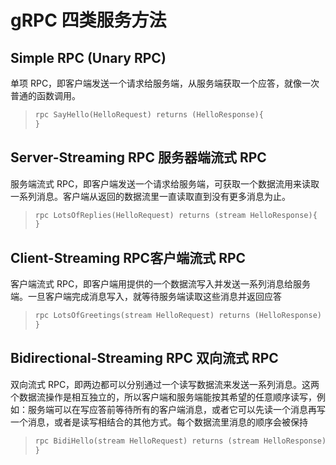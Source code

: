 # gRPC 四类服务方法

## Simple RPC (Unary RPC)

单项 RPC，即客户端发送一个请求给服务端，从服务端获取一个应答，就像一次普通的函数调用。

>```protobuf
>rpc SayHello(HelloRequest) returns (HelloResponse){
>}
>```
>
>

## Server-Streaming RPC 服务器端流式 RPC

服务端流式 RPC，即客户端发送一个请求给服务端，可获取一个数据流用来读取一系列消息。客户端从返回的数据流里一直读取直到没有更多消息为止。

>```protobuf
>rpc LotsOfReplies(HelloRequest) returns (stream HelloResponse){
>}
>```
>
>

## Client-Streaming RPC客户端流式 RPC

客户端流式 RPC，即客户端用提供的一个数据流写入并发送一系列消息给服务端。一旦客户端完成消息写入，就等待服务端读取这些消息并返回应答

>```protobuf
>rpc LotsOfGreetings(stream HelloRequest) returns (HelloResponse) {
>}
>```

## Bidirectional-Streaming RPC 双向流式 RPC

双向流式 RPC，即两边都可以分别通过一个读写数据流来发送一系列消息。这两个数据流操作是相互独立的，所以客户端和服务端能按其希望的任意顺序读写，例如：服务端可以在写应答前等待所有的客户端消息，或者它可以先读一个消息再写一个消息，或者是读写相结合的其他方式。每个数据流里消息的顺序会被保持

>```protobuf
>rpc BidiHello(stream HelloRequest) returns (stream HelloResponse){
>}
>```





